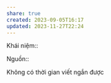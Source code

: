 ```yaml
---
share: true
created: 2023-09-05T16:17
updated: 2023-11-27T22:24
---
```

Khái niệm:: 

Nguồn:: 

Không có thời gian viết ngắn được